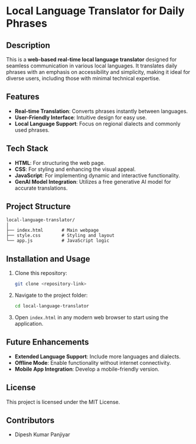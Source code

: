 # Local Language Translator for Daily Phrases

## Description
This is a **web-based real-time local language translator** designed for seamless communication in various local languages. It translates daily phrases with an emphasis on accessibility and simplicity, making it ideal for diverse users, including those with minimal technical expertise.

## Features
- **Real-time Translation**: Converts phrases instantly between languages.
- **User-Friendly Interface**: Intuitive design for easy use.
- **Local Language Support**: Focus on regional dialects and commonly used phrases.

## Tech Stack
- **HTML**: For structuring the web page.
- **CSS**: For styling and enhancing the visual appeal.
- **JavaScript**: For implementing dynamic and interactive functionality.
- **GenAI Model Integration**: Utilizes a free generative AI model for accurate translations.

## Project Structure
```
local-language-translator/
│
├── index.html       # Main webpage
├── style.css        # Styling and layout
└── app.js           # JavaScript logic
```

## Installation and Usage
1. Clone this repository:
   ```bash
   git clone <repository-link>
   ```
2. Navigate to the project folder:
   ```bash
   cd local-language-translator
   ```
3. Open `index.html` in any modern web browser to start using the application.

## Future Enhancements
- **Extended Language Support**: Include more languages and dialects.
- **Offline Mode**: Enable functionality without internet connectivity.
- **Mobile App Integration**: Develop a mobile-friendly version.

## License
This project is licensed under the MIT License.

## Contributors
- Dipesh Kumar Panjiyar
